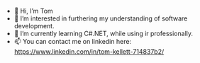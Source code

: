 - 👋 Hi, I’m Tom
- 👀 I’m interested in furthering my understanding of software development.
- 🌱 I’m currently learning C#.NET, while using ir professionally.
- 📫 You can contact me on linkedin here: https://www.linkedin.com/in/tom-kellett-714837b2/

<!---
t-kellett/t-kellett is a ✨ special ✨ repository because its `README.md` (this file) appears on your GitHub profile.
You can click the Preview link to take a look at your changes.
--->
